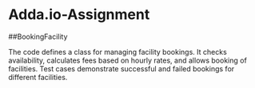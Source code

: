 # Adda.io-Assignment

##BookingFacility

The code defines a class for managing facility bookings. It checks availability, calculates fees based on hourly rates, and allows booking of facilities. Test cases demonstrate successful and failed bookings for different facilities.

